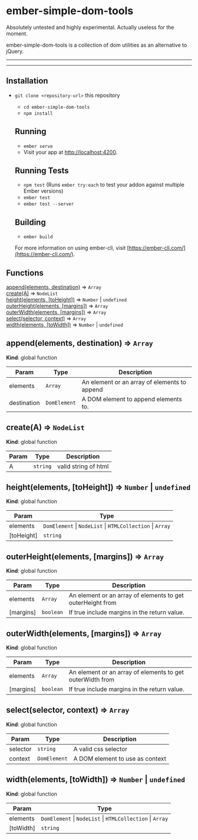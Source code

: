 # ember-simple-dom-tools

Absolutely untested and highly experimental.  Actually useless for the moment.

ember-simple-dom-tools is a collection of dom utilities as an alternative to jQuery.

---

---
## Installation

* `git clone <repository-url>` this repository
    * `cd ember-simple-dom-tools`
    * `npm install`

    ## Running

    * `ember serve`
    * Visit your app at [http://localhost:4200](http://localhost:4200).

    ## Running Tests

    * `npm test` (Runs `ember try:each` to test your addon against multiple Ember versions)
    * `ember test`
    * `ember test --server`

    ## Building

    * `ember build`

    For more information on using ember-cli, visit [https://ember-cli.com/](https://ember-cli.com/).
## Functions

<dl>
<dt><a href="#append">append(elements, destination)</a> ⇒ <code>Array</code></dt>
<dd></dd>
<dt><a href="#create">create(A)</a> ⇒ <code>NodeList</code></dt>
<dd></dd>
<dt><a href="#height">height(elements, [toHeight])</a> ⇒ <code>Number</code> | <code>undefined</code></dt>
<dd></dd>
<dt><a href="#outerHeight">outerHeight(elements, [margins])</a> ⇒ <code>Array</code></dt>
<dd></dd>
<dt><a href="#outerWidth">outerWidth(elements, [margins])</a> ⇒ <code>Array</code></dt>
<dd></dd>
<dt><a href="#select">select(selector, context)</a> ⇒ <code>Array</code></dt>
<dd></dd>
<dt><a href="#width">width(elements, [toWidth])</a> ⇒ <code>Number</code> | <code>undefined</code></dt>
<dd></dd>
</dl>

<a name="append"></a>

## append(elements, destination) ⇒ <code>Array</code>
**Kind**: global function  

| Param | Type | Description |
| --- | --- | --- |
| elements | <code>Array</code> | An element or an array of elements to append |
| destination | <code>DomElement</code> | A DOM element to append elements to. |

<a name="create"></a>

## create(A) ⇒ <code>NodeList</code>
**Kind**: global function  

| Param | Type | Description |
| --- | --- | --- |
| A | <code>string</code> | valid string of html |

<a name="height"></a>

## height(elements, [toHeight]) ⇒ <code>Number</code> \| <code>undefined</code>
**Kind**: global function  

| Param | Type |
| --- | --- |
| elements | <code>DomElement</code> \| <code>NodeList</code> \| <code>HTMLCollection</code> \| <code>Array</code> | 
| [toHeight] | <code>string</code> | 

<a name="outerHeight"></a>

## outerHeight(elements, [margins]) ⇒ <code>Array</code>
**Kind**: global function  

| Param | Type | Description |
| --- | --- | --- |
| elements | <code>Array</code> | An element or an array of elements to get outerHeight from |
| [margins] | <code>boolean</code> | If true include margins in the return value. |

<a name="outerWidth"></a>

## outerWidth(elements, [margins]) ⇒ <code>Array</code>
**Kind**: global function  

| Param | Type | Description |
| --- | --- | --- |
| elements | <code>Array</code> | An element or an array of elements to get outerWidth from |
| [margins] | <code>boolean</code> | If true include margins in the return value. |

<a name="select"></a>

## select(selector, context) ⇒ <code>Array</code>
**Kind**: global function  

| Param | Type | Description |
| --- | --- | --- |
| selector | <code>string</code> | A valid css selector |
| context | <code>DomElement</code> | A DOM element to use as context |

<a name="width"></a>

## width(elements, [toWidth]) ⇒ <code>Number</code> \| <code>undefined</code>
**Kind**: global function  

| Param | Type |
| --- | --- |
| elements | <code>DomElement</code> \| <code>NodeList</code> \| <code>HTMLCollection</code> \| <code>Array</code> | 
| [toWidth] | <code>string</code> | 


